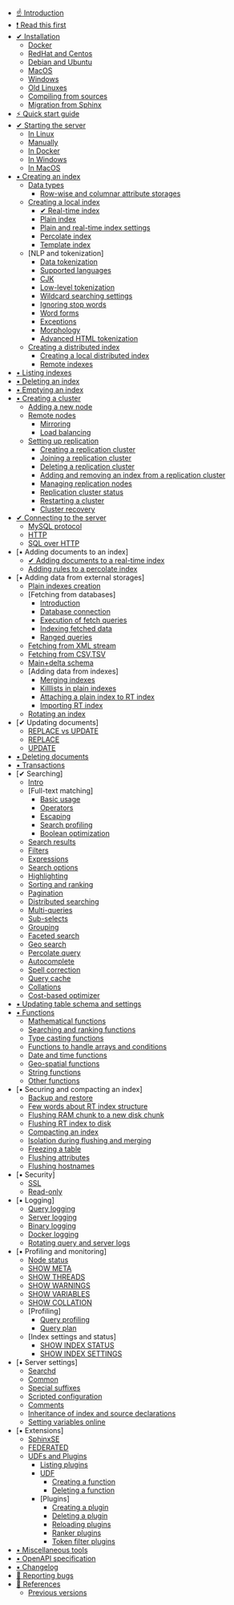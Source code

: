 * [☝ Introduction](Introduction.md)
* [❗ Read this first](Read_this_first.md)
* [✔ Installation](Installation.md)
    * [Docker](Installation/Docker.md)
    * [RedHat and Centos](Installation/RHEL_and_Centos.md)
    * [Debian and Ubuntu](Installation/Debian_and_Ubuntu.md)
    * [MacOS](Installation/MacOS.md)
    * [Windows](Installation/Windows.md)
    * [Old Linuxes](Installation/Old_linuxes.md)
    * [Compiling from sources](Installation/Compiling_from_sources.md)
    * [Migration from Sphinx](Installation/Migration_from_Sphinx.md)
* [⚡ Quick start guide](Quick_start_guide.md)
* [✔ Starting the server](Starting_the_server.md)
    * [In Linux](Starting_the_server/Linux.md)
    * [Manually](Starting_the_server/Manually.md)
    * [In Docker](Starting_the_server/Docker.md)
    * [In Windows](Starting_the_server/Windows.md)
    * [In MacOS](Starting_the_server/MacOS.md)
* [▪️ Creating an index](Creating_an_index.md)
    * [Data types](Creating_an_index/Data_types.md)
        * [Row-wise and columnar attribute storages](Creating_an_index/Data_types.md#Row-wise-and-columnar-attribute-storages)
    * [Creating a local index](Creating_an_index/Local_indexes.md)
        * [✔ Real-time index](Creating_an_index/Local_indexes/Real-time_index.md)
        * [Plain index](Creating_an_index/Local_indexes/Plain_index.md)
        * [Plain and real-time index settings](Creating_an_index/Local_indexes/Plain_and_real-time_index_settings.md)
        * [Percolate index](Creating_an_index/Local_indexes/Percolate_index.md)
        * [Template index](Creating_an_index/Local_indexes/Template_index.md)
    * [NLP and tokenization]
        * [Data tokenization](Creating_an_index/NLP_and_tokenization/Data_tokenization.md)
        * [Supported languages](Creating_an_index/NLP_and_tokenization/Supported_languages.md)
        * [CJK](Creating_an_index/NLP_and_tokenization/CJK.md)
        * [Low-level tokenization](Creating_an_index/NLP_and_tokenization/Low-level_tokenization.md)
        * [Wildcard searching settings](Creating_an_index/NLP_and_tokenization/Wildcard_searching_settings.md)
        * [Ignoring stop words](Creating_an_index/NLP_and_tokenization/Ignoring_stop-words.md)
        * [Word forms](Creating_an_index/NLP_and_tokenization/Wordforms.md)
        * [Exceptions](Creating_an_index/NLP_and_tokenization/Exceptions.md)
        * [Morphology](Creating_an_index/NLP_and_tokenization/Morphology.md)
        * [Advanced HTML tokenization](Creating_an_index/NLP_and_tokenization/Advanced_HTML_tokenization.md)
    * [Creating a distributed index](Creating_an_index/Creating_a_distributed_index/Creating_a_distributed_index.md)
        * [Creating a local distributed index](Creating_an_index/Creating_a_distributed_index/Creating_a_local_distributed_index.md)
        * [Remote indexes](Creating_an_index/Creating_a_distributed_index/Remote_indexes.md)
* [▪️ Listing indexes](Listing_indexes.md)
* [▪️ Deleting an index](Deleting_an_index.md)
* [▪️ Emptying an index](Emptying_an_index.md)
* [▪️ Creating a cluster](Creating_a_cluster/Creating_a_cluster.md)
    * [Adding a new node](Creating_a_cluster/Adding_a_new_node.md)
    * [Remote nodes](Creating_a_cluster/Remote_nodes.md)
        * [Mirroring](Creating_a_cluster/Remote_nodes/Mirroring.md)
        * [Load balancing](Creating_a_cluster/Remote_nodes/Load_balancing.md)
    * [Setting up replication](Creating_a_cluster/Setting_up_replication/Setting_up_replication.md)
        * [Creating a replication cluster](Creating_a_cluster/Setting_up_replication/Creating_a_replication_cluster.md)
        * [Joining a replication cluster](Creating_a_cluster/Setting_up_replication/Joining_a_replication_cluster.md)
        * [Deleting a replication cluster](Creating_a_cluster/Setting_up_replication/Deleting_a_replication_cluster.md)
        * [Adding and removing an index from a replication cluster](Creating_a_cluster/Setting_up_replication/Adding_and_removing_an_index_from_a_replication_cluster.md)
        * [Managing replication nodes](Creating_a_cluster/Setting_up_replication/Managing_replication_nodes.md)
        * [Replication cluster status](Creating_a_cluster/Setting_up_replication/Replication_cluster_status.md)
        * [Restarting a cluster](Creating_a_cluster/Setting_up_replication/Restarting_a_cluster.md)
        * [Cluster recovery](Creating_a_cluster/Setting_up_replication/Cluster_recovery.md)
* [✔ Connecting to the server](Connecting_to_the_server.md)
    * [MySQL protocol](Connecting_to_the_server/MySQL_protocol.md)
    * [HTTP](Connecting_to_the_server/HTTP.md)
    * [SQL over HTTP](Connecting_to_the_server/HTTP.md#SQL-over-HTTP)
* [▪️ Adding documents to an index]
    * [✔ Adding documents to a real-time index](Adding_documents_to_an_index/Adding_documents_to_a_real-time_index.md)
    * [Adding rules to a percolate index](Adding_documents_to_an_index/Adding_rules_to_a_percolate_index.md)
* [▪️ Adding data from external storages]
    * [Plain indexes creation](Adding_data_from_external_storages/Plain_indexes_creation.md)
    * [Fetching from databases]
        * [Introduction](Adding_data_from_external_storages/Fetching_from_databases/Introduction.md)
        * [Database connection](Adding_data_from_external_storages/Fetching_from_databases/Database_connection.md)
        * [Execution of fetch queries](Adding_data_from_external_storages/Fetching_from_databases/Execution_of_fetch_queries.md)
        * [Indexing fetched data](Adding_data_from_external_storages/Fetching_from_databases/Indexing_fetched_data.md)
        * [Ranged queries](Adding_data_from_external_storages/Fetching_from_databases/Ranged_queries.md)
    * [Fetching from XML stream](Adding_data_from_external_storages/Fetching_from_XML_streams.md)
    * [Fetching from CSV,TSV](Adding_data_from_external_storages/Fetching_from_CSV,TSV.md)
    * [Main+delta schema](Adding_data_from_external_storages/Main_delta.md)
    * [Adding data from indexes]
        * [Merging indexes](Adding_data_from_external_storages/Adding_data_from_indexes/Merging_indexes.md)
        * [Killlists in plain indexes](Adding_data_from_external_storages/Adding_data_from_indexes/Killlist_in_plain_indexes.md)
        * [Attaching a plain index to RT index](Adding_data_from_external_storages/Adding_data_from_indexes/Attaching_a_plain_index_to_RT_index.md)
        * [Importing RT index](Adding_data_from_external_storages/Adding_data_from_indexes/Importing_index.md)        
    * [Rotating an index](Adding_data_from_external_storages/Rotating_an_index.md)
* [✔ Updating documents]
    * [REPLACE vs UPDATE](Updating_documents/REPLACE_vs_UPDATE.md)
    * [REPLACE](Updating_documents/REPLACE.md)
    * [UPDATE](Updating_documents/UPDATE.md)
* [▪️ Deleting documents](Deleting_documents.md)
* [▪️ Transactions](Transactions.md)
* [✔ Searching]
    * [Intro](Searching/Intro.md)
    * [Full-text matching]
        * [Basic usage](Searching/Full_text_matching/Basic_usage.md)
        * [Operators](Searching/Full_text_matching/Operators.md)
        * [Escaping](Searching/Full_text_matching/Escaping.md)
        * [Search profiling](Searching/Full_text_matching/Profiling.md)
        * [Boolean optimization](Searching/Full_text_matching/Boolean_optimization.md)
    * [Search results](Searching/Search_results.md)
    * [Filters](Searching/Filters.md)
    * [Expressions](Searching/Expressions.md)
    * [Search options](Searching/Options.md)
    * [Highlighting](Searching/Highlighting.md)
    * [Sorting and ranking](Searching/Sorting_and_ranking.md)
    * [Pagination](Searching/Pagination.md)
    * [Distributed searching](Searching/Distributed_searching.md)
    * [Multi-queries](Searching/Multi-queries.md)
    * [Sub-selects](Searching/Sub-selects.md)
    * [Grouping](Searching/Grouping.md)
    * [Faceted search](Searching/Faceted_search.md)
    * [Geo search](Searching/Geo_search.md)
    * [Percolate query](Searching/Percolate_query.md)
    * [Autocomplete](Searching/Autocomplete.md)
    * [Spell correction](Searching/Spell_correction.md)
    * [Query cache](Searching/Query_cache.md)
    * [Collations](Searching/Collations.md)
    * [Cost-based optimizer](Searching/Cost_based_optimizer.md)
* [▪️ Updating table schema and settings](Updating_table_schema_and_settings.md)    
* [▪️ Functions](Functions.md)
    * [Mathematical functions](Functions/Mathematical_functions.md)
    * [Searching and ranking functions](Functions/Searching_and_ranking_functions.md)
    * [Type casting functions](Functions/Type_casting_functions.md)
    * [Functions to handle arrays and conditions](Functions/Arrays_and_conditions_functions.md)
    * [Date and time functions](Functions/Date_and_time_functions.md)
    * [Geo-spatial functions](Functions/Geo_spatial_functions.md)
    * [String functions](Functions/String_functions.md)
    * [Other functions](Functions/Other_functions.md)
* [▪️ Securing and compacting an index]
    * [Backup and restore](Securing_and_compacting_an_index/Backup_and_restore.md)
    * [Few words about RT index structure](Securing_and_compacting_an_index/RT_index_structure.md)
    * [Flushing RAM chunk to a new disk chunk](Securing_and_compacting_an_index/Flushing_RAM_chunk_to_a_new_disk_chunk.md)
    * [Flushing RT index to disk](Securing_and_compacting_an_index/Flushing_RAM_chunk_to_disk.md)
    * [Compacting an index](Securing_and_compacting_an_index/Compacting_an_index.md)
    * [Isolation during flushing and merging](Securing_and_compacting_an_index/Isolation_during_flushing_and_merging.md)
    * [Freezing a table](Securing_and_compacting_an_index/Freezing_a_table.md)
    * [Flushing attributes](Securing_and_compacting_an_index/Flushing_attributes.md)
    * [Flushing hostnames](Securing_and_compacting_an_index/Flushing_hostnames.md)
* [▪️ Security]
    * [SSL](Security/SSL.md)
    * [Read-only](Security/Read_only.md)
* [▪️ Logging]
    * [Query logging](Logging/Query_logging.md)
    * [Server logging](Logging/Server_logging.md)
    * [Binary logging](Logging/Binary_logging.md)
    * [Docker logging](Logging/Docker_logging.md)
    * [Rotating query and server logs](Logging/Rotating_query_and_server_logs.md)
* [▪️ Profiling and monitoring]
    * [Node status](Profiling_and_monitoring/Node_status.md)
    * [SHOW META](Profiling_and_monitoring/SHOW_META.md)
    * [SHOW THREADS](Profiling_and_monitoring/SHOW_THREADS.md)
    * [SHOW WARNINGS](Profiling_and_monitoring/SHOW_WARNINGS.md)
    * [SHOW VARIABLES](Profiling_and_monitoring/SHOW_VARIABLES.md)
    * [SHOW COLLATION](Profiling_and_monitoring/SHOW_COLLATION.md)
    * [Profiling]
        * [Query profiling](Profiling_and_monitoring/Profiling/Query_profile.md)
        * [Query plan](Profiling_and_monitoring/Profiling/Query_plan.md)
    * [Index settings and status]
        * [SHOW INDEX STATUS](Profiling_and_monitoring/Index_settings_and_status/SHOW_INDEX_STATUS.md)
        * [SHOW INDEX SETTINGS](Profiling_and_monitoring/Index_settings_and_status/SHOW_INDEX_SETTINGS.md)
* [▪️ Server settings]
    * [Searchd](Server_settings/Searchd.md)
    * [Common](Server_settings/Common.md)
    * [Special suffixes](Server_settings/Special_suffixes.md)
    * [Scripted configuration](Server_settings/Scripted_configuration.md)
    * [Comments](Server_settings/Comments.md)
    * [Inheritance of index and source declarations](Server_settings/Inheritance_of_index_and_source_declarations.md)
    * [Setting variables online](Server_settings/Setting_variables_online.md)
* [▪️ Extensions]
    * [SphinxSE](Extensions/SphinxSE.md)
    * [FEDERATED](Extensions/FEDERATED.md)
    * [UDFs and Plugins](Extensions/UDFs_and_Plugins/UDFs_and_Plugins.md)
        * [Listing plugins](Extensions/UDFs_and_Plugins/Listing_plugins.md)
        * [UDF](Extensions/UDFs_and_Plugins/UDF.md)
            * [Creating a function](Extensions/UDFs_and_Plugins/UDF/Creating_a_function.md)
            * [Deleting a function](Extensions/UDFs_and_Plugins/UDF/Deleting_a_function.md)
        * [Plugins]
            * [Creating a plugin](Extensions/UDFs_and_Plugins/Plugins/Creating_a_plugin.md)
            * [Deleting a plugin](Extensions/UDFs_and_Plugins/Plugins/Deleting_a_plugin.md)
            * [Reloading plugins](Extensions/UDFs_and_Plugins/Plugins/Reloading_plugins.md)
            * [Ranker plugins](Extensions/UDFs_and_Plugins/Plugins/Ranker_plugins.md)
            * [Token filter plugins](Extensions/UDFs_and_Plugins/Plugins/Token_filter_plugins.md)
* [▪️ Miscellaneous tools](Miscellaneous_tools.md)
* [▪️ OpenAPI specification](Openapi.md)
* [▪️ Changelog](Changelog.md)
* [🐞 Reporting bugs](Reporting_bugs.md)
* [📖 References](References.md)
    * [Previous versions](References.md#Documentation-for-old-Manticore-versions)

